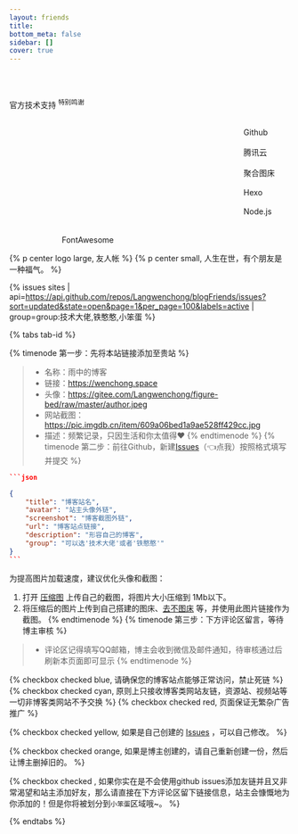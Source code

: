 ```yaml
---
layout: friends
title: 
bottom_meta: false
sidebar: []
cover: true
---
```




<p class="p center logo large thanks" style="margin-top:60px">官方技术支持 <sup>特别鸣谢</sup></p>
<div class="lb">
                    <a href="https://github.com/" style="--color:#555">
                        <div class="icon">
                            <span style="--i:1"></span>
                            <span style="--i:2"></span>
                            <span style="--i:3"></span>
                            <i class="fab fa-github"></i>
                        </div>
                        <div class="text">Github</div>
                    </a>
                    <a href="https://cloud.tencent.com/" style="--color:#FDCB6E">
                        <div class="icon">
                            <span style="--i:1"></span>
                            <span style="--i:2"></span>
                            <span style="--i:3"></span>
                            <i class="fas fa-cloud"></i>
                        </div>
                        <div class="text">腾讯云</div>
                    </a>
                    <a href="https://www.superbed.cn/" style="--color:#0984E3">
                        <div class="icon">
                            <span style="--i:1"></span>
                            <span style="--i:2"></span>
                            <span style="--i:3"></span>
                            <i class="far fa-image"></i>
                        </div>
                        <div class="text">聚合图床</div>
                    </a>
                    <a href="https://hexo.io/zh-cn/index.html" style="--color:#FD79A8">
                        <div class="icon">
                            <span style="--i:1"></span>
                            <span style="--i:2"></span>
                            <span style="--i:3"></span>
                            <i class="fab fa-hackerrank"></i>
                        </div>
                        <div class="text">Hexo</div>
                    </a>
                    <a href="https://nodejs.org/en/" style="--color:#00B894">
                        <div class="icon">
                            <span style="--i:1"></span>
                            <span style="--i:2"></span>
                            <span style="--i:3"></span>
                            <i class="fab fa-node"></i>
                        </div>
                        <div class="text">Node.js</div>
                    </a>
                    <a href="https://fontawesome.com/icons" style="--color:#E056FD">
                        <div class="icon">
                            <span style="--i:1"></span>
                            <span style="--i:2"></span>
                            <span style="--i:3"></span>
                            <i class="fab fa-font-awesome-alt"></i>
                        </div>
                        <div class="text">FontAwesome</div>
                    </a>
                </div>


{% p center logo large, 友人帐 %}
{% p center small, 人生在世，有个朋友是一种福气。 %}

<!-- more -->

 {% issues sites | api=https://api.github.com/repos/Langwenchong/blogFriends/issues?sort=updated&state=open&page=1&per_page=100&labels=active | group=group:技术大佬,铁憨憨,小笨蛋 %}



{% tabs tab-id %}

<!-- tab 📜友链申请流程 -->
{% timenode 第一步：先将本站链接添加至贵站 %}

> * 名称：雨中的博客
> * 链接：https://wenchong.space
> * 头像：https://gitee.com/Langwenchong/figure-bed/raw/master/author.jpeg
> * 网站截图：https://pic.imgdb.cn/item/609a06bed1a9ae528ff429cc.jpg
> * 描述：频繁记录，只因生活和你太值得❤
{% endtimenode %}
{% timenode 第二步：前往Github，新建[Issues](https://github.com/Langwenchong/blogFriends/issues)（👈点我）按照格式填写并提交 %}

```json
​```json

{
    "title": "博客站名",
    "avatar": "站主头像外链",
    "screenshot": "博客截图外链",
    "url": "博客站点链接",
    "description": "形容自己的博客",
    "group": "可以选'技术大佬'或者'铁憨憨'"
}
​```
```
为提高图片加载速度，建议优化头像和截图：
1. 打开 [压缩图](https://www.yasuotu.com/) 上传自己的截图，将图片大小压缩到 1Mb以下。
2. 将压缩后的图片上传到自己搭建的图床、[去不图床](https://7bu.top/) 等，并使用此图片链接作为截图。
{% endtimenode %}
{% timenode 第三步：下方评论区留言，等待博主审核 %}
> * 评论区记得填写QQ邮箱，博主会收到微信及邮件通知，待审核通过后刷新本页面即可显示
> {% endtimenode %}

<!-- endtab -->

<!-- tab 📙友链申请须知 -->
{% checkbox checked blue, 请确保您的博客站点能够正常访问，禁止死链 %}
{% checkbox checked cyan, 原则上只接收博客类网站友链，资源站、视频站等一切非博客类网站不予交换 %}
{% checkbox checked red, 页面保证无繁杂广告推广 %}

{% checkbox checked yellow,  如果是自己创建的 [Issues](https://github.com/Langwenchong/blogFriends/issues) ，可以自己修改。 %}

{% checkbox checked orange, 如果是博主创建的，请自己重新创建一份，然后让博主删掉旧的。 %}

{% checkbox checked , 如果你实在是不会使用github issues添加友链并且又非常渴望和站主添加好友，那么请直接在下方评论区留下链接信息，站主会慷慨地为你添加的！但是你将被划分到`小笨蛋`区域哦~。 %}

<!-- endtab -->

{% endtabs %}

